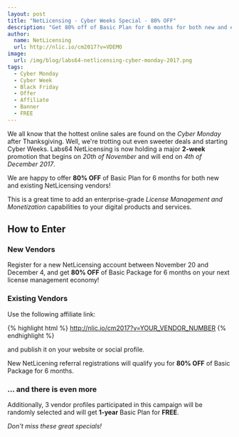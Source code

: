 ```yaml
---
layout: post
title: "NetLicensing - Cyber Weeks Special - 80% OFF"
description: "Get 80% off of Basic Plan for 6 months for both new and existing NetLicensing vendors!"
author:
  name: NetLicensing
  url: http://nlic.io/cm2017?v=VDEMO
image:
  url: /img/blog/labs64-netlicensing-cyber-monday-2017.png
tags:
  - Cyber Monday
  - Cyber Week
  - Black Friday
  - Offer
  - Affiliate
  - Banner
  - FREE
---
```


We all know that the hottest online sales are found on the *Cyber Monday* after Thanksgiving. Well, we're trotting out even sweeter deals and starting Cyber Weeks.
Labs64 NetLicensing is now holding a major **2-week** promotion that begins on *20th of November* and will end on *4th of December 2017*.

We are happy to offer **80% OFF** of Basic Plan for 6 months for both new and existing NetLicensing vendors!

This is a great time to add an enterprise-grade *License Management and Monetization* capabilities to your digital products and services.

## How to Enter

### New Vendors

Register for a new NetLicensing account between November 20 and December 4, and get **80% OFF** of Basic Package for 6 months on your next license management economy!

### Existing Vendors

Use the following affiliate link:

{% highlight html %}
http://nlic.io/cm2017?v=YOUR_VENDOR_NUMBER
{% endhighlight %}

and publish it on your website or social profile.

New NetLicening referral registrations will qualify you for **80% OFF** of Basic Package for 6 months.

### ... and there is even more

Additionally, 3 vendor profiles participated in this campaign will be randomly selected and will get **1-year** Basic Plan for **FREE**.


*Don't miss these great specials!*

